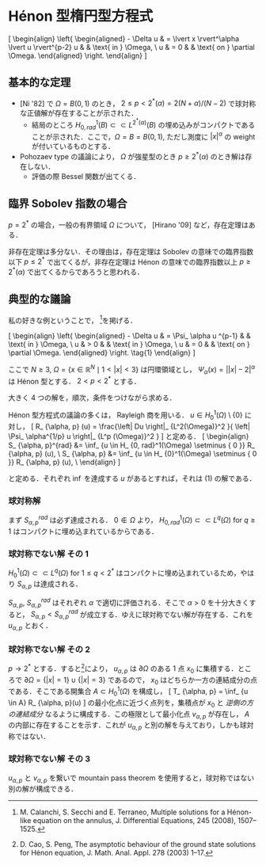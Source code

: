 # Hénon 型楕円型方程式

\[
  \begin{align}
    \left\{
    \begin{aligned}
      - \Delta u & = \lvert x \rvert^\alpha \lvert u \rvert^{p-2} u
                &                                                & \text{ in } \Omega,                          \\
      u          & = 0                                            &               & \text{ on } \partial \Omega.
    \end{aligned}
    \right.
  \end{align}
\]

## 基本的な定理

- [Ni '82] で $\Omega = B(0, 1)$ のとき， $2 \leq p < 2^*(\alpha) = 2(N + \alpha)/(N - 2)$ で球対称な正値解が存在することが示された．
  - 結局のところ $H_ {0, rad}^1 (B) \subset \subset L^{2^*(\alpha)}(B)$ の埋め込みがコンパクトであることが示された．ここで，$\Omega = B = B(0, 1)$, ただし測度に $\lvert x \rvert^\alpha$ の weight が付いているものとする．
- Pohozaev type の議論により， $\Omega$ が強星型のとき $p \geq 2^*(\alpha)$ のとき解は存在しない．
  - 評価の際 Bessel 関数が出てくる．

## 臨界 Sobolev 指数の場合

$p = 2^*$ の場合，一般の有界領域 $\Omega$ について， [Hirano '09] など，存在定理はある．

非存在定理は多分ない．その理由は，存在定理は Sobolev の意味での臨界指数以下 $p \leq 2^ *$ で出てくるが，非存在定理は Hénon の意味での臨界指数以上 $p \geq 2^ * (\alpha)$ で出てくるからであろうと思われる．

## 典型的な議論

私の好きな例ということで， [^1]を掲げる．

[^1]: M. Calanchi, S. Secchi and E. Terraneo, Multiple solutions for a Hénon-like equation on the annulus, J. Differential Equations, 245 (2008), 1507–1525.

\[
  \begin{align}
    \left\{
    \begin{aligned}
      - \Delta u & = \Psi_ \alpha u ^{p-1}
                &                                                & \text{ in } \Omega,                          \\
      u          & > 0                                            &               & \text{ in } \Omega, \\
      u          & = 0                                            &               & \text{ on } \partial \Omega.
    \end{aligned}
    \right. \tag{1}
  \end{align}
\]

ここで $N \geq 3$, $\Omega = \{ x \in \mathbb{R}^N \mid 1 < \lvert x \rvert < 3 \}$ は円環領域とし， $\Psi _\alpha(x) = \left \lvert \lvert x \rvert - 2 \right \rvert^ \alpha$ は Hénon 型とする． $2 < p < 2^*$ とする．

大きく $4$ つの解を，順次，条件をつけながら求める．

Hénon 型方程式の議論の多くは， Rayleigh 商を用いる． $u \in H_ 0^1(\Omega) \setminus \{ 0 \}$ に対し，
\[
  R_ {\alpha, p} (u) = \frac{\left\| Du \right\|_ {L^2(\Omega)}^2 }{
    \left\| \Psi_ \alpha^{1/p} u \right\|_ {L^p (\Omega)}^2
  }
\]
と定める．
\[
  \begin{align}
    S_ {\alpha, p}^{rad} &= \inf_ {u \in H_ {0, rad}^1(\Omega) \setminus \{ 0 \}} R_ {\alpha, p} (u), \\
    S_ {\alpha, p} &= \inf_ {u \in H_ {0}^1(\Omega) \setminus \{ 0 \}} R_ {\alpha, p} (u), \\
  \end{align}
\]

と定める．それぞれ $\inf$ を達成する $u$ があるとすれば，それは (1) の解である．

### 球対称解

まず $S^{rad}_ {\alpha, p}$ は必ず達成される． $0 \not \in \Omega$ より， $H_ {0, rad}^1(\Omega) \subset \subset L^q (\Omega)$ for $q \geq 1$ はコンパクトに埋め込まれているからである．

### 球対称でない解 その 1

$H_ {0}^1(\Omega) \subset \subset L^q (\Omega)$ for $1 \leq q < 2^*$ はコンパクトに埋め込まれているため，やはり $S_ {\alpha, p}$ は達成される．

$S_ {\alpha, p}$, $S_ {\alpha, p}^{rad}$ はそれぞれ $\alpha$ で適切に評価される．そこで $\alpha > 0$ を十分大きくすると， $S_ {\alpha, p} < S_ {\alpha, p}^{rad}$ が成立する．ゆえに球対称でない解が存在する．これを $u_ {\alpha, p}$ とおく．

### 球対称でない解 その 2

$p \to 2^*$ とする．すると[^2]により， $u_ {\alpha, p}$ は $\partial \Omega$ のある $1$ 点 $x_0$ に集積する．ところで $\partial \Omega = \{ \lvert x \rvert = 1 \} \cup \{ \lvert x \rvert = 3 \}$ であるので， $x_0$ はどちらか一方の連結成分の点である．そこである開集合 $A \subset H_ 0^1(\Omega)$ を構成し，
\[
  T_ {\alpha, p} = \inf_ {u \in A} R_ {\alpha, p}(u)
\]
の最小化点に近づく点列を，集積点が $x_0$ と *逆側の方の連結成分* なるように構成する．この極限として最小化点 $v_{\alpha, p}$ が存在し， $A$ の内部に存在することを示す．これが $u_ {\alpha, p}$ と別の解を与えており，しかも球対称ではない．

### 球対称でない解 その 3

$u_ {\alpha, p}$ と $v_{\alpha, p}$ を繋いで mountain pass theorem を使用すると，球対称ではない別の解が構成できる．

[^2]: D. Cao, S. Peng, The asymptotic behaviour of the ground state solutions for Hénon equation, J. Math. Anal. Appl. 278 (2003) 1–17.

